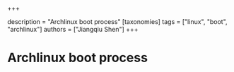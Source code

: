 +++


description = "Archlinux boot process" 
[taxonomies]
tags = ["linux", "boot", "archlinux"]
authors = ["Jiangqiu Shen"]
+++



# Archlinux boot process


